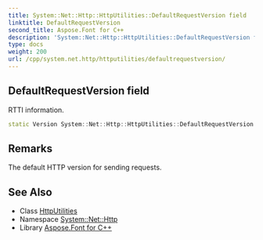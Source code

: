 ```yaml
---
title: System::Net::Http::HttpUtilities::DefaultRequestVersion field
linktitle: DefaultRequestVersion
second_title: Aspose.Font for C++
description: 'System::Net::Http::HttpUtilities::DefaultRequestVersion field. RTTI information in C++.'
type: docs
weight: 200
url: /cpp/system.net.http/httputilities/defaultrequestversion/
---
```

## DefaultRequestVersion field


RTTI information.

```cpp
static Version System::Net::Http::HttpUtilities::DefaultRequestVersion
```

## Remarks


The default HTTP version for sending requests. 
## See Also

* Class [HttpUtilities](../)
* Namespace [System::Net::Http](../../)
* Library [Aspose.Font for C++](../../../)
